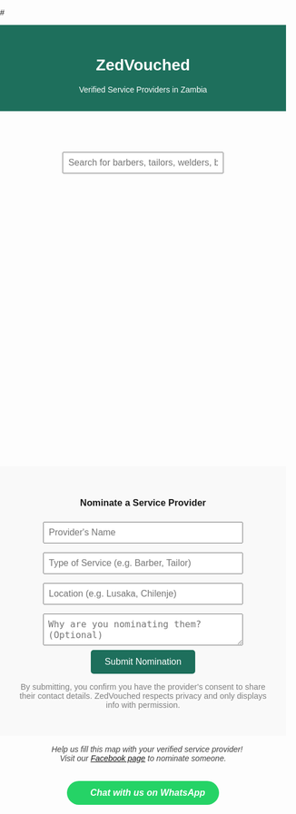 #<!DOCTYPE html>
<html lang="en">
<head>
  <meta charset="UTF-8" />
  <meta name="viewport" content="width=device-width, initial-scale=1.0" />
  <title>ZedVouched | Trusted Service Providers</title>
  <link rel="stylesheet" href="https://unpkg.com/leaflet/dist/leaflet.css" />
  <style>
    body { font-family: Arial, sans-serif; margin: 0; padding: 0; }
    header { background-color: #1e6f5c; color: white; padding: 1rem; text-align: center; }
    #search-container { padding: 1rem; text-align: center; }
    #search-input { width: 60%; padding: 0.5rem; font-size: 1rem; }
    #map { height: 500px; width: 100%; }
    #footer-comment { text-align: center; padding: 1rem; font-style: italic; color: #444; }
    #nominate-container { padding: 2rem; text-align: center; background-color: #f9f9f9; }
    #nominate-container input, #nominate-container textarea { width: 80%; padding: 0.5rem; margin: 0.5rem 0; font-size: 1rem; }
    #nominate-container button { background-color: #1e6f5c; color: white; padding: 0.75rem 1.5rem; border: none; border-radius: 5px; cursor: pointer; font-size: 1rem; }
    .whatsapp-button { display: inline-block; margin-top: 1rem; background-color: #25d366; color: white; padding: 0.75rem 1.5rem; border-radius: 25px; text-decoration: none; font-weight: bold; font-size: 1rem; }
  </style>
</head>
<body>
  <header>
    <h1>ZedVouched</h1>
    <p>Verified Service Providers in Zambia</p>
  </header>

  <div id="search-container">
    <input type="text" id="search-input" placeholder="Search for barbers, tailors, welders, bakers..." />
  </div>

  <div id="map"></div>

  <div id="nominate-container">
    <h3>Nominate a Service Provider</h3>
    <input type="text" placeholder="Provider's Name" /><br />
    <input type="text" placeholder="Type of Service (e.g. Barber, Tailor)" /><br />
    <input type="text" placeholder="Location (e.g. Lusaka, Chilenje)" /><br />
    <textarea placeholder="Why are you nominating them? (Optional)"></textarea><br />
    <button>Submit Nomination</button>
    <p style="font-size: 0.9rem; color: gray;">By submitting, you confirm you have the provider's consent to share their contact details. ZedVouched respects privacy and only displays info with permission.</p>
  </div>

  <div id="footer-comment">
    📍 Help us fill this map with your verified service provider! <br />
    Visit our <a href="https://facebook.com/zedvouched" target="_blank">Facebook page</a> to nominate someone.<br /><br />
    <a class="whatsapp-button" href="https://wa.me/260978109185" target="_blank">💬 Chat with us on WhatsApp</a>
  </div>

  <script src="https://unpkg.com/leaflet/dist/leaflet.js"></script>
  <script>
    const map = L.map('map').setView([-15.3875, 28.3228], 13); // Lusaka coordinates

    L.tileLayer('https://{s}.tile.openstreetmap.org/{z}/{x}/{y}.png', {
      attribution: 'Map data © OpenStreetMap contributors',
    }).addTo(map);

    const providers = [
      {
        name: "John the Barber",
        type: "Barber",
        lat: -15.4075,
        lng: 28.3228,
      },
      {
        name: "Mary's Tailor Shop",
        type: "Tailor",
        lat: -15.3975,
        lng: 28.3175,
      },
    ];

    providers.forEach((provider) => {
      L.marker([provider.lat, provider.lng])
        .addTo(map)
        .bindPopup(`<b>${provider.name}</b><br>${provider.type}`);
    });

    document.getElementById("search-input").addEventListener("input", function (e) {
      const term = e.target.value.toLowerCase();
      map.eachLayer((layer) => {
        if (layer.getPopup && layer.getPopup()) {
          const content = layer.getPopup().getContent().toLowerCase();
          if (!content.includes(term)) {
            map.removeLayer(layer);
          } else {
            layer.addTo(map);
          }
        }
      });
    });
  </script>
</body>
</html>
